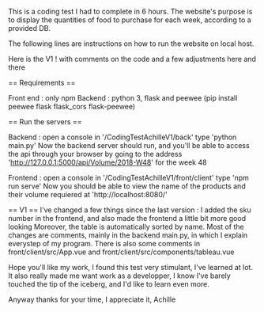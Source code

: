 This is a coding test I had to complete in 6 hours.
The website's purpose is to display the quantities of food to purchase for each week, according to a provided DB. 

The following lines are instructions on how to run the website on local host.

Here is the V1 ! with comments on the code and a few adjustments here and there

== Requirements ==

Front end : only npm 
Backend : python 3, flask and peewee (pip install peewee flask flask_cors flask-peewee)

== Run the servers ==

Backend : 
open a console in '/CodingTestAchilleV1/back'
type 'python main.py'
Now the backend server should run, and you'll be able to access the api through your browser
by going to the address 'http://127.0.0.1:5000/api/Volume/2018-W48' for the week 48

Frontend :
open a console in '/CodingTestAchilleV1/front/client'
type 'npm run serve'
Now you should be able to view the name of the products and their volume requiered at 'http://localhost:8080/'

== V1 ==
I've changed a few things since the last version : I added the sku number in the frontend, and also made the frontend a little bit more good looking
Moreover, the table is automatically sorted by name.
Most of the changes are comments, mainly in the backend main.py, in which I explain everystep of my program.
There is also some comments in front/client/src/App.vue and front/client/src/components/tableau.vue


Hope you'll like my work, I found this test very stimulant, I've learned at lot. It also really made me want work as a developper, I know I've barely touched the tip of the iceberg, and I'd like to learn even more.

Anyway thanks for your time, I appreciate it,
Achille
